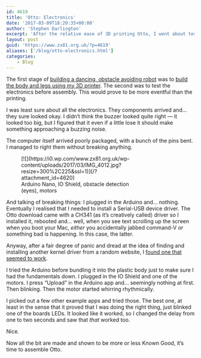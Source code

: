 ```yaml
---
id: 4619
title: 'Otto: Electronics'
date: '2017-03-09T18:20:35+00:00'
author: 'Stephen Darlington'
excerpt: 'After the relative ease of 3D printing Otto, I went about testing the electronics.'
layout: post
guid: 'https://www.zx81.org.uk/?p=4619'
aliases: ['/blog/otto-electronics.html']
categories:
    - Blog
---
```


The first stage of [building a dancing, obstacle avoiding robot](/blog/new-project-otto.html) was to [build the body and legs using my 3D printer](/blog/otto-printing.html). The second was to test the electronics before assembly. This would prove to be more eventful than the printing.

I was least sure about all the electronics. They components arrived and… they sure looked okay. I didn’t think the buzzer looked quite right — it looked too big, but I figured that it even if a little lose it should make something approaching a buzzing noise.

The computer itself arrived poorly packaged, with a bunch of the pins bent. I managed to right them without breaking anything.

<figure aria-describedby="caption-attachment-4620" class="wp-caption alignleft" id="attachment_4620" style="width: 300px">[![](https://i0.wp.com/www.zx81.org.uk/wp-content/uploads/2017/03/IMG_4012.jpg?resize=300%2C225&ssl=1)](/?attachment_id=4620)<figcaption class="wp-caption-text" id="caption-attachment-4620">Arduino Nano, IO Shield, obstacle detection (eyes), motors</figcaption></figure>

And talking of breaking things: I plugged in the Arduino and… nothing. Eventually I realised that I needed to install a Serial-USB device driver. The Otto download came with a CH341 (as it’s creatively called) driver so I installed it, rebooted and… well, when you see text scrolling up the screen when you boot your Mac, *either* you accidentally jabbed command-V *or* something bad is happening. In this case, the latter.

Anyway, after a fair degree of panic and dread at the idea of finding and installing another kernel driver from a random website, I [found one that seemed to work](http://www.mblock.cc/posts/run-makeblock-ch340-ch341-on-mac-os-sierra).

I tried the Arduino before bundling it into the plastic body just to make sure I had the fundamentals down. I plugged in the IO Shield and one of the motors. I press “Upload” in the Arduino app and… seemingly nothing at first. Then blinking. Then the motor started whirring rhythmically.

I picked out a few other example apps and tried those. The best one, at least in the sense that it proved that I was doing the right thing, just blinked one of the boards LEDs. It looked like it worked, so I changed the delay from one to two seconds and saw that *that* worked too.

Nice.

Now all the bit are made and shown to be more or less Known Good, it’s time to assemble Otto.